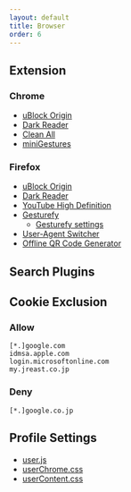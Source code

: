 ```yaml
---
layout: default
title: Browser
order: 6
---
```



## Extension

### Chrome

- [uBlock Origin](https://chrome.google.com/webstore/detail/cjpalhdlnbpafiamejdnhcphjbkeiagm)
- [Dark Reader](https://chrome.google.com/webstore/detail/eimadpbcbfnmbkopoojfekhnkhdbieeh)
- [Clean All](https://chrome.google.com/webstore/detail/elidgjfpciimeeeoeneeiifkmhadhkeh)
- [miniGestures](https://chrome.google.com/webstore/detail/apnjnepphihnjahpbfjiebcnpgmjnhfp)

### Firefox

- [uBlock Origin](https://addons.mozilla.org/firefox/addon/ublock-origin/)
- [Dark Reader](https://addons.mozilla.org/ja/firefox/addon/darkreader/)
- [YouTube High Definition](https://addons.mozilla.org/ja/firefox/addon/youtube-high-definition/)
- [Gesturefy](https://addons.mozilla.org/firefox/addon/gesturefy/)
  - [Gesturefy settings](settings/gesturefy.json)
- [User-Agent Switcher](https://addons.mozilla.org/firefox/addon/uaswitcher/)
- [Offline QR Code Generator](https://addons.mozilla.org/ja/firefox/addon/offline-qr-code-generator/)

## Search Plugins

## Cookie Exclusion

### Allow

```text
[*.]google.com
idmsa.apple.com
login.microsoftonline.com
my.jreast.co.jp
```

### Deny

```text
[*.]google.co.jp
```

## Profile Settings

- [user.js](profile/user.js)
- [userChrome.css](profile/chrome/userChrome.css)
- [userContent.css](profile/chrome/userContent.css)

